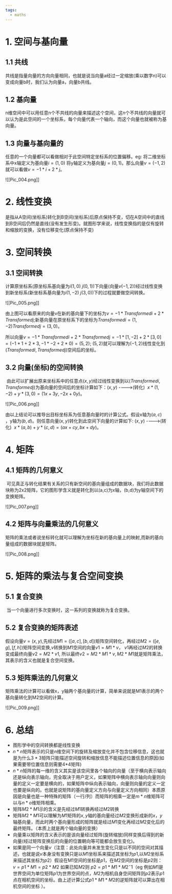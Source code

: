 ```yaml
---
tags:
  - maths
---
```


# 1. 空间与基向量

## 1.1 共线
共线是指量向量的方向向量相同，也就是说当向量a经过一定缩放(乘以数字n)可以变成向量b时，我们认为向量a，向量b共线。

## 1.2 基向量

n维空间中可以用任意n个不共线的向量来描述这个空间，这n个不共线的向量就可以认为是此空间的一个坐标系，每个向量代表一个轴向，而这个向量也就被称为基向量。

## 1.3 向量与基向量的

任意的一个向量都可以看做相对于此空间特定坐标系的位置偏移。eg: 将二维坐标系中x轴定义为基向量$i=(1,0)$ 将y轴定义为基向量$j=(0,1)$。那么向量$v=(-1,2)$就可以看做$v = -1*i + 2*j$。

![[Pic_004.png]]

# 2. 线性变换

是指从A空间(坐标系)转化到B空间(坐标系)后原点保持不变，切在A空间中的直线到B空间后仍然是直线(没有发生形变)。就图形学来说，线性变换指的是仅有旋转和缩放的变换，没有位移变化(原点保持不变)

# 3. 空间转换

## 3.1 空间转换

计算原坐标系(原坐标系基向量为$i(1,0)$ $j(0,1)$)下向量(向量$v(-1,2)$)经过线性变换到新坐标系(新坐标系基向量为$i(1,-2)$ $j(3,0)$)下的过程就要做空间转换。

![[Pic_005.png]]

由上图可以看原来的向量v在新的基向量下的坐标为$v = -1*Transformed i + 2*Transformed j;$新基向量在原坐标系下的坐标为$Transformed i =(1,-2) Transformed j = (3,0)$。

所以向量$v = -1*Transformed i + 2*Transformed j = -1*[1,-2] + 2*[3, 0] =(-1*1+2*3,-1*-2 + 2 *0) = (5,2);$ $(5,2)$就可以理解为$(-1,2)$线性变化到$(Transformed i ,Transformed j)$空间后的坐标。

## 3.2 向量(坐标)的空间转换

 由此可以扩展出原来坐标系中的任意点$(x,y)$经过线性变换到以$(Transformed i , Transformed j)$为基向量的空间后的坐标计算如下：$(x,y)$ ---->(转化)  $x*(1,-2) + y*(3,0) = (1x +3y, -2x +0y)$。

![[Pic_006.png]]

由以上结论可以推导出目标坐标系为任意基向量时的计算公式。假设x轴为$(a,c)$ ，y轴为$(b,d)$。则任意向量$(x,y)$转化到此空间下向量的计算如下:
$(x,y)$ ---->(转化)  $x*(a,b) + y*(c,d) = (ax +cy, bx +dy)$。

# 4. 矩阵

## 4.1 矩阵的几何意义


 可见真正与转化结果有关系的只有新空间的基向量组成的数据块，我们将此数据块称为2x2矩阵，它的图形学含义就是转化到以(a,c)为x轴，(b,d)为y轴空间下的变换矩阵。

![[Pic_007.png]]

## 4.2 矩阵与向量乘法的几何意义

矩阵的乘法或者说坐标转化就可以理解为坐标在新的基向量上的映射,而新的基向量组成的数据块就是矩阵。

![[Pic_008.png]]

# 5. 矩阵的乘法与复合空间变换

## 5.1 复合变换

 当一个向量进行多次变换时，这一系列的变换就称为复合变换。

## 5.2 复合变换的矩阵表述

假设向量$v=(x,y)$,先经过$M1=([a,c],[b,d])$矩阵空间转化，再经过$M2=([e,g],[f,h])$矩阵空间变换,$v$转换到$M1$空间的向量$v1=M1*v$， $v1$再经过$M2$的转换变成最终向量$v2 = M2*v1$, 所以最终$v2 =M2*M1*v, M2*M1$就是矩阵乘法，其表示的含义也就是复合空间变换。

## 5.3 矩阵乘法的几何意义

矩阵乘法的计算可以看做x，y轴两个基向量的计算，简单来说就是M1表示的两个基向量转化到M2空间的计算。

![[Pic_009.png]]

# 6. 总结

- 图形学中的空间转换都是线性变换
- $n*n$矩阵表示的只是$n$维空间下的旋转及缩放变化并不包含位移信息，这也就是为什么$3*3$矩阵只能描述空间旋转和缩放信息不能描述位置信息的原因(如果需要带位置信息则需要4*4矩阵)
- $n*n$矩阵的每一维的含义其实是该空间里各个轴向的向量（至于横向表示轴向还是纵向表示轴向，完全取决于用户定义，如果矩阵中横向表示轴向向量则向量的定义一定要是横向的，如果矩阵中纵向表示轴向，向量则向量的定义一定也要是纵向的。也就是说矩阵的基向量定义方向与向量定义方向相同）本质原因是向量也是一种特殊的矩阵（一行/列）而矩阵的相乘一定是$m*n$维矩阵可以与$n*o$维矩阵相乘。
- 矩阵$M2*M1$示的含义是先经过$M1$转换再经过$M2$转换
- 矩阵$M2*M1$可以理解为$M1$矩阵的$x,y$轴的基向量经过$M2$变换形成新的$x，y$轴基向量，而此时两个基向量形成的矩阵就是经过$M1$变化再经过$M2$变化后的最终矩阵。（本质上就是两个轴向量的变换）
- 向量乘以矩阵的含义表示的是该向量经过矩阵(旋转缩放)同样变换后得到的新向量(经过矩阵变换后的向量的位置朝向等可能都会放生变化)。
- 如果是同一个向量$v$（注意：此处向量并未发生变化只是以不同的空间对其描述，也就是说$v$本身没有变换只是以$M1$坐标系来描述其坐标为$p1$,以$M2$坐标系来描述其坐标为$p2$）假设在M1空间的坐标是$p1$，在$M2$空间的坐标是$p2$则： $v= p1*M1 = p2 *M2$ 如果已知$M2$则 $p2 = p1*M1*M2^-1$（eg
  例如$M1$是世界空间为单位矩阵$p1$为世界空间的点，$M2$为相机自身空间矩阵则$p2$表示$p1$点在相机空间的坐标。由上述计算公式$p1 * M1 *M2$的逆矩阵就可以算出在相机空间的坐标 ）。